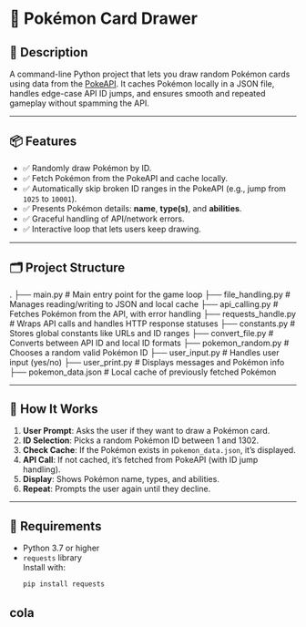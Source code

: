 # 🧬 Pokémon Card Drawer

## 🎴 Description

A command-line Python project that lets you draw random Pokémon cards using data from the [PokeAPI](https://pokeapi.co/). It caches Pokémon locally in a JSON file, handles edge-case API ID jumps, and ensures smooth and repeated gameplay without spamming the API.

---

## 📦 Features

- ✅ Randomly draw Pokémon by ID.
- ✅ Fetch Pokémon from the PokeAPI and cache locally.
- ✅ Automatically skip broken ID ranges in the PokeAPI (e.g., jump from `1025` to `10001`).
- ✅ Presents Pokémon details: **name**, **type(s)**, and **abilities**.
- ✅ Graceful handling of API/network errors.
- ✅ Interactive loop that lets users keep drawing.

---

## 🗂️ Project Structure

.
├── main.py # Main entry point for the game loop
├── file_handling.py # Manages reading/writing to JSON and local cache
├── api_calling.py # Fetches Pokémon from the API, with error handling
├── requests_handle.py # Wraps API calls and handles HTTP response statuses
├── constants.py # Stores global constants like URLs and ID ranges
├── convert_file.py # Converts between API ID and local ID formats
├── pokemon_random.py # Chooses a random valid Pokémon ID
├── user_input.py # Handles user input (yes/no)
├── user_print.py # Displays messages and Pokémon info
├── pokemon_data.json # Local cache of previously fetched Pokémon

---

## 🚀 How It Works

1. **User Prompt**: Asks the user if they want to draw a Pokémon card.
2. **ID Selection**: Picks a random Pokémon ID between 1 and 1302.
3. **Check Cache**: If the Pokémon exists in `pokemon_data.json`, it’s displayed.
4. **API Call**: If not cached, it’s fetched from PokeAPI (with ID jump handling).
5. **Display**: Shows Pokémon name, types, and abilities.
6. **Repeat**: Prompts the user again until they decline.

---

## 🔧 Requirements

- Python 3.7 or higher
- `requests` library  
  Install with:
  ```bash
  pip install requests
  ```

## cola
